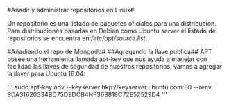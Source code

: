 #Añadir y administrar repositorios en Linux#

Un repositorio es una listado de paquetes oficiales para una distribucion.
Para distribuciones basadas en Debian como Ubuntu server el listado de repositorios se encuentra en:*/etc/apt/source.list*.

#Añadiendo el repo de Mongodb#
##Agregando la llave publica##
APT posee una herramienta llamada apt-key que nos ayuda a manejar con facilidad las llaves de seguridad de nuestros repositorios. vamos a agregar la llaver para Ubuntu 16.04:

'''
sudo apt-key adv --keyserver hkp://keyserver.ubuntu.com:80 --recv 9DA31620334BD75D9DCB4NF368818C72E52529D4
'''

